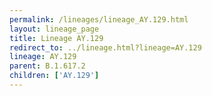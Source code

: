 ```yaml
---
permalink: /lineages/lineage_AY.129.html
layout: lineage_page
title: Lineage AY.129
redirect_to: ../lineage.html?lineage=AY.129
lineage: AY.129
parent: B.1.617.2
children: ['AY.129']
---
```

